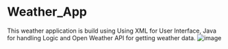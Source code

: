 # Weather_App
This weather application is build using Using XML for User Interface, Java for handling Logic and Open Weather API for getting weather data.
![image](https://github.com/govardhan666/Weather_App/assets/71170706/86e5455d-ebf9-4f82-8f78-b34a5bb848f4)
